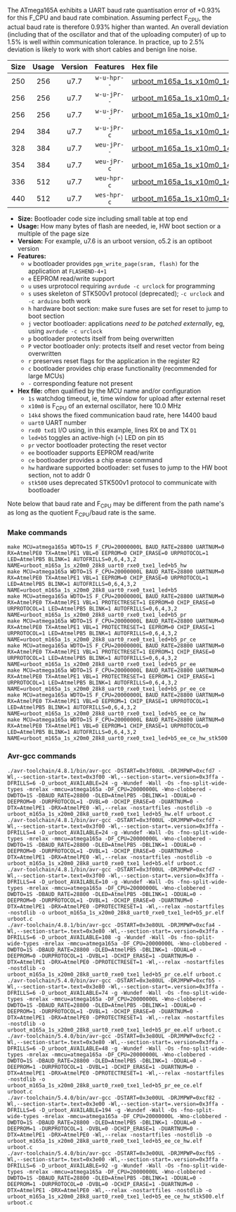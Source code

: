 The ATmega165A exhibits a UART baud rate quantisation error of +0.93% for this F_CPU and baud rate combination. Assuming perfect F<sub>CPU</sub>, the actual baud rate is therefore 0.93% higher than wanted. An overall deviation (including that of the oscillator and that of the uploading computer) of up to 1.5% is well within communication tolerance. In practice, up to 2.5% deviation is likely to work with short cables and benign line noise.

|Size|Usage|Version|Features|Hex file|
|:-:|:-:|:-:|:-:|:--|
|250|256|u7.7|`w-u-hpr--`|[urboot_m165a_1s_x10m0_14k4_uart0_rxe0_txe1_led+b5_hw.hex](https://raw.githubusercontent.com/stefanrueger/urboot.hex/main/mcus/atmega165a/watchdog_1_s/external_oscillator/10m000000_hz/%2B%2B14k4_baud/uart0_rxe0_txe1/led%2Bb5/urboot_m165a_1s_x10m0_14k4_uart0_rxe0_txe1_led%2Bb5_hw.hex)|
|256|256|u7.7|`w-u-jPr--`|[urboot_m165a_1s_x10m0_14k4_uart0_rxe0_txe1_led+b5.hex](https://raw.githubusercontent.com/stefanrueger/urboot.hex/main/mcus/atmega165a/watchdog_1_s/external_oscillator/10m000000_hz/%2B%2B14k4_baud/uart0_rxe0_txe1/led%2Bb5/urboot_m165a_1s_x10m0_14k4_uart0_rxe0_txe1_led%2Bb5.hex)|
|256|256|u7.7|`w-u-jPr--`|[urboot_m165a_1s_x10m0_14k4_uart0_rxe0_txe1_led+b5_pr.hex](https://raw.githubusercontent.com/stefanrueger/urboot.hex/main/mcus/atmega165a/watchdog_1_s/external_oscillator/10m000000_hz/%2B%2B14k4_baud/uart0_rxe0_txe1/led%2Bb5/urboot_m165a_1s_x10m0_14k4_uart0_rxe0_txe1_led%2Bb5_pr.hex)|
|294|384|u7.7|`w-u-jPr-c`|[urboot_m165a_1s_x10m0_14k4_uart0_rxe0_txe1_led+b5_pr_ce.hex](https://raw.githubusercontent.com/stefanrueger/urboot.hex/main/mcus/atmega165a/watchdog_1_s/external_oscillator/10m000000_hz/%2B%2B14k4_baud/uart0_rxe0_txe1/led%2Bb5/urboot_m165a_1s_x10m0_14k4_uart0_rxe0_txe1_led%2Bb5_pr_ce.hex)|
|328|384|u7.7|`weu-jPr--`|[urboot_m165a_1s_x10m0_14k4_uart0_rxe0_txe1_led+b5_pr_ee.hex](https://raw.githubusercontent.com/stefanrueger/urboot.hex/main/mcus/atmega165a/watchdog_1_s/external_oscillator/10m000000_hz/%2B%2B14k4_baud/uart0_rxe0_txe1/led%2Bb5/urboot_m165a_1s_x10m0_14k4_uart0_rxe0_txe1_led%2Bb5_pr_ee.hex)|
|354|384|u7.7|`weu-jPr-c`|[urboot_m165a_1s_x10m0_14k4_uart0_rxe0_txe1_led+b5_pr_ee_ce.hex](https://raw.githubusercontent.com/stefanrueger/urboot.hex/main/mcus/atmega165a/watchdog_1_s/external_oscillator/10m000000_hz/%2B%2B14k4_baud/uart0_rxe0_txe1/led%2Bb5/urboot_m165a_1s_x10m0_14k4_uart0_rxe0_txe1_led%2Bb5_pr_ee_ce.hex)|
|336|512|u7.7|`weu-hpr-c`|[urboot_m165a_1s_x10m0_14k4_uart0_rxe0_txe1_led+b5_ee_ce_hw.hex](https://raw.githubusercontent.com/stefanrueger/urboot.hex/main/mcus/atmega165a/watchdog_1_s/external_oscillator/10m000000_hz/%2B%2B14k4_baud/uart0_rxe0_txe1/led%2Bb5/urboot_m165a_1s_x10m0_14k4_uart0_rxe0_txe1_led%2Bb5_ee_ce_hw.hex)|
|440|512|u7.7|`wes-hpr-c`|[urboot_m165a_1s_x10m0_14k4_uart0_rxe0_txe1_led+b5_ee_ce_hw_stk500.hex](https://raw.githubusercontent.com/stefanrueger/urboot.hex/main/mcus/atmega165a/watchdog_1_s/external_oscillator/10m000000_hz/%2B%2B14k4_baud/uart0_rxe0_txe1/led%2Bb5/urboot_m165a_1s_x10m0_14k4_uart0_rxe0_txe1_led%2Bb5_ee_ce_hw_stk500.hex)|

- **Size:** Bootloader code size including small table at top end
- **Usage:** How many bytes of flash are needed, ie, HW boot section or a multiple of the page size
- **Version:** For example, u7.6 is an urboot version, o5.2 is an optiboot version
- **Features:**
  + `w` bootloader provides `pgm_write_page(sram, flash)` for the application at `FLASHEND-4+1`
  + `e` EEPROM read/write support
  + `u` uses urprotocol requiring `avrdude -c urclock` for programming
  + `s` uses skeleton of STK500v1 protocol (deprecated); `-c urclock` and `-c arduino` both work
  + `h` hardware boot section: make sure fuses are set for reset to jump to boot section
  + `j` vector bootloader: applications *need to be patched externally*, eg, using `avrdude -c urclock`
  + `p` bootloader protects itself from being overwritten
  + `P` vector bootloader only: protects itself and reset vector from being overwritten
  + `r` preserves reset flags for the application in the register R2
  + `c` bootloader provides chip erase functionality (recommended for large MCUs)
  + `-` corresponding feature not present
- **Hex file:** often qualified by the MCU name and/or configuration
  + `1s` watchdog timeout, ie, time window for upload after external reset
  + `x10m0` is F<sub>CPU</sub> of an external oscillator, here 10.0 MHz
  + `14k4` shows the fixed communication baud rate, here 14400 baud
  + `uart0` UART number
  + `rxd0 txd1` I/O using, in this example, lines RX `D0` and TX `D1`
  + `led+b5` toggles an active-high (`+`) LED on pin `B5`
  + `pr` vector bootloader protecting the reset vector
  + `ee` bootloader supports EEPROM read/write
  + `ce` bootloader provides a chip erase command
  + `hw` hardware supported bootloader: set fuses to jump to the HW boot section, not to addr 0
  + `stk500` uses deprecated STK500v1 protocol to communicate with bootloader


Note below that baud rate and F<sub>CPU</sub> may be different from the path name's as long as the quotient F<sub>CPU</sub>/baud rate is the same.

### Make commands
```
make MCU=atmega165a WDTO=1S F_CPU=20000000L BAUD_RATE=28800 UARTNUM=0 RX=AtmelPE0 TX=AtmelPE1 VBL=0 EEPROM=0 CHIP_ERASE=0 URPROTOCOL=1 LED=AtmelPB5 BLINK=1 AUTOFRILLS=0,6,4,3,2 NAME=urboot_m165a_1s_x20m0_28k8_uart0_rxe0_txe1_led+b5_hw
make MCU=atmega165a WDTO=1S F_CPU=20000000L BAUD_RATE=28800 UARTNUM=0 RX=AtmelPE0 TX=AtmelPE1 VBL=1 EEPROM=0 CHIP_ERASE=0 URPROTOCOL=1 LED=AtmelPB5 BLINK=1 AUTOFRILLS=0,6,4,3,2 NAME=urboot_m165a_1s_x20m0_28k8_uart0_rxe0_txe1_led+b5
make MCU=atmega165a WDTO=1S F_CPU=20000000L BAUD_RATE=28800 UARTNUM=0 RX=AtmelPE0 TX=AtmelPE1 VBL=1 PROTECTRESET=1 EEPROM=0 CHIP_ERASE=0 URPROTOCOL=1 LED=AtmelPB5 BLINK=1 AUTOFRILLS=0,6,4,3,2 NAME=urboot_m165a_1s_x20m0_28k8_uart0_rxe0_txe1_led+b5_pr
make MCU=atmega165a WDTO=1S F_CPU=20000000L BAUD_RATE=28800 UARTNUM=0 RX=AtmelPE0 TX=AtmelPE1 VBL=1 PROTECTRESET=1 EEPROM=0 CHIP_ERASE=1 URPROTOCOL=1 LED=AtmelPB5 BLINK=1 AUTOFRILLS=0,6,4,3,2 NAME=urboot_m165a_1s_x20m0_28k8_uart0_rxe0_txe1_led+b5_pr_ce
make MCU=atmega165a WDTO=1S F_CPU=20000000L BAUD_RATE=28800 UARTNUM=0 RX=AtmelPE0 TX=AtmelPE1 VBL=1 PROTECTRESET=1 EEPROM=1 CHIP_ERASE=0 URPROTOCOL=1 LED=AtmelPB5 BLINK=1 AUTOFRILLS=0,6,4,3,2 NAME=urboot_m165a_1s_x20m0_28k8_uart0_rxe0_txe1_led+b5_pr_ee
make MCU=atmega165a WDTO=1S F_CPU=20000000L BAUD_RATE=28800 UARTNUM=0 RX=AtmelPE0 TX=AtmelPE1 VBL=1 PROTECTRESET=1 EEPROM=1 CHIP_ERASE=1 URPROTOCOL=1 LED=AtmelPB5 BLINK=1 AUTOFRILLS=0,6,4,3,2 NAME=urboot_m165a_1s_x20m0_28k8_uart0_rxe0_txe1_led+b5_pr_ee_ce
make MCU=atmega165a WDTO=1S F_CPU=20000000L BAUD_RATE=28800 UARTNUM=0 RX=AtmelPE0 TX=AtmelPE1 VBL=0 EEPROM=1 CHIP_ERASE=1 URPROTOCOL=1 LED=AtmelPB5 BLINK=1 AUTOFRILLS=0,6,4,3,2 NAME=urboot_m165a_1s_x20m0_28k8_uart0_rxe0_txe1_led+b5_ee_ce_hw
make MCU=atmega165a WDTO=1S F_CPU=20000000L BAUD_RATE=28800 UARTNUM=0 RX=AtmelPE0 TX=AtmelPE1 VBL=0 EEPROM=1 CHIP_ERASE=1 URPROTOCOL=0 LED=AtmelPB5 BLINK=1 AUTOFRILLS=0,6,4,3,2 NAME=urboot_m165a_1s_x20m0_28k8_uart0_rxe0_txe1_led+b5_ee_ce_hw_stk500
```

### Avr-gcc commands
```
./avr-toolchain/4.8.1/bin/avr-gcc -DSTART=0x3f00UL -DRJMPWP=0xcfd7 -Wl,--section-start=.text=0x3f00 -Wl,--section-start=.version=0x3ffa -DFRILLS=6 -D_urboot_AVAILABLE=24 -g -Wundef -Wall -Os -fno-split-wide-types -mrelax -mmcu=atmega165a -DF_CPU=20000000L -Wno-clobbered -DWDTO=1S -DBAUD_RATE=28800 -DLED=AtmelPB5 -DBLINK=1 -DDUAL=0 -DEEPROM=0 -DURPROTOCOL=1 -DVBL=0 -DCHIP_ERASE=0 -DUARTNUM=0 -DTX=AtmelPE1 -DRX=AtmelPE0 -Wl,--relax -nostartfiles -nostdlib -o urboot_m165a_1s_x20m0_28k8_uart0_rxe0_txe1_led+b5_hw.elf urboot.c
./avr-toolchain/4.8.1/bin/avr-gcc -DSTART=0x3f00UL -DRJMPWP=0xcfd7 -Wl,--section-start=.text=0x3f00 -Wl,--section-start=.version=0x3ffa -DFRILLS=4 -D_urboot_AVAILABLE=24 -g -Wundef -Wall -Os -fno-split-wide-types -mrelax -mmcu=atmega165a -DF_CPU=20000000L -Wno-clobbered -DWDTO=1S -DBAUD_RATE=28800 -DLED=AtmelPB5 -DBLINK=1 -DDUAL=0 -DEEPROM=0 -DURPROTOCOL=1 -DVBL=1 -DCHIP_ERASE=0 -DUARTNUM=0 -DTX=AtmelPE1 -DRX=AtmelPE0 -Wl,--relax -nostartfiles -nostdlib -o urboot_m165a_1s_x20m0_28k8_uart0_rxe0_txe1_led+b5.elf urboot.c
./avr-toolchain/4.8.1/bin/avr-gcc -DSTART=0x3f00UL -DRJMPWP=0xcfd7 -Wl,--section-start=.text=0x3f00 -Wl,--section-start=.version=0x3ffa -DFRILLS=4 -D_urboot_AVAILABLE=10 -g -Wundef -Wall -Os -fno-split-wide-types -mrelax -mmcu=atmega165a -DF_CPU=20000000L -Wno-clobbered -DWDTO=1S -DBAUD_RATE=28800 -DLED=AtmelPB5 -DBLINK=1 -DDUAL=0 -DEEPROM=0 -DURPROTOCOL=1 -DVBL=1 -DCHIP_ERASE=0 -DUARTNUM=0 -DTX=AtmelPE1 -DRX=AtmelPE0 -DPROTECTRESET=1 -Wl,--relax -nostartfiles -nostdlib -o urboot_m165a_1s_x20m0_28k8_uart0_rxe0_txe1_led+b5_pr.elf urboot.c
./avr-toolchain/4.8.1/bin/avr-gcc -DSTART=0x3e80UL -DRJMPWP=0xcfa4 -Wl,--section-start=.text=0x3e80 -Wl,--section-start=.version=0x3ffa -DFRILLS=6 -D_urboot_AVAILABLE=108 -g -Wundef -Wall -Os -fno-split-wide-types -mrelax -mmcu=atmega165a -DF_CPU=20000000L -Wno-clobbered -DWDTO=1S -DBAUD_RATE=28800 -DLED=AtmelPB5 -DBLINK=1 -DDUAL=0 -DEEPROM=0 -DURPROTOCOL=1 -DVBL=1 -DCHIP_ERASE=1 -DUARTNUM=0 -DTX=AtmelPE1 -DRX=AtmelPE0 -DPROTECTRESET=1 -Wl,--relax -nostartfiles -nostdlib -o urboot_m165a_1s_x20m0_28k8_uart0_rxe0_txe1_led+b5_pr_ce.elf urboot.c
./avr-toolchain/5.4.0/bin/avr-gcc -DSTART=0x3e80UL -DRJMPWP=0xcfb5 -Wl,--section-start=.text=0x3e80 -Wl,--section-start=.version=0x3ffa -DFRILLS=6 -D_urboot_AVAILABLE=74 -g -Wundef -Wall -Os -fno-split-wide-types -mrelax -mmcu=atmega165a -DF_CPU=20000000L -Wno-clobbered -DWDTO=1S -DBAUD_RATE=28800 -DLED=AtmelPB5 -DBLINK=1 -DDUAL=0 -DEEPROM=1 -DURPROTOCOL=1 -DVBL=1 -DCHIP_ERASE=0 -DUARTNUM=0 -DTX=AtmelPE1 -DRX=AtmelPE0 -DPROTECTRESET=1 -Wl,--relax -nostartfiles -nostdlib -o urboot_m165a_1s_x20m0_28k8_uart0_rxe0_txe1_led+b5_pr_ee.elf urboot.c
./avr-toolchain/5.4.0/bin/avr-gcc -DSTART=0x3e80UL -DRJMPWP=0xcfc2 -Wl,--section-start=.text=0x3e80 -Wl,--section-start=.version=0x3ffa -DFRILLS=6 -D_urboot_AVAILABLE=48 -g -Wundef -Wall -Os -fno-split-wide-types -mrelax -mmcu=atmega165a -DF_CPU=20000000L -Wno-clobbered -DWDTO=1S -DBAUD_RATE=28800 -DLED=AtmelPB5 -DBLINK=1 -DDUAL=0 -DEEPROM=1 -DURPROTOCOL=1 -DVBL=1 -DCHIP_ERASE=1 -DUARTNUM=0 -DTX=AtmelPE1 -DRX=AtmelPE0 -DPROTECTRESET=1 -Wl,--relax -nostartfiles -nostdlib -o urboot_m165a_1s_x20m0_28k8_uart0_rxe0_txe1_led+b5_pr_ee_ce.elf urboot.c
./avr-toolchain/5.4.0/bin/avr-gcc -DSTART=0x3e00UL -DRJMPWP=0xcf82 -Wl,--section-start=.text=0x3e00 -Wl,--section-start=.version=0x3ffa -DFRILLS=6 -D_urboot_AVAILABLE=194 -g -Wundef -Wall -Os -fno-split-wide-types -mrelax -mmcu=atmega165a -DF_CPU=20000000L -Wno-clobbered -DWDTO=1S -DBAUD_RATE=28800 -DLED=AtmelPB5 -DBLINK=1 -DDUAL=0 -DEEPROM=1 -DURPROTOCOL=1 -DVBL=0 -DCHIP_ERASE=1 -DUARTNUM=0 -DTX=AtmelPE1 -DRX=AtmelPE0 -Wl,--relax -nostartfiles -nostdlib -o urboot_m165a_1s_x20m0_28k8_uart0_rxe0_txe1_led+b5_ee_ce_hw.elf urboot.c
./avr-toolchain/5.4.0/bin/avr-gcc -DSTART=0x3e00UL -DRJMPWP=0xcfb5 -Wl,--section-start=.text=0x3e00 -Wl,--section-start=.version=0x3ffa -DFRILLS=6 -D_urboot_AVAILABLE=92 -g -Wundef -Wall -Os -fno-split-wide-types -mrelax -mmcu=atmega165a -DF_CPU=20000000L -Wno-clobbered -DWDTO=1S -DBAUD_RATE=28800 -DLED=AtmelPB5 -DBLINK=1 -DDUAL=0 -DEEPROM=1 -DURPROTOCOL=0 -DVBL=0 -DCHIP_ERASE=1 -DUARTNUM=0 -DTX=AtmelPE1 -DRX=AtmelPE0 -Wl,--relax -nostartfiles -nostdlib -o urboot_m165a_1s_x20m0_28k8_uart0_rxe0_txe1_led+b5_ee_ce_hw_stk500.elf urboot.c
```

